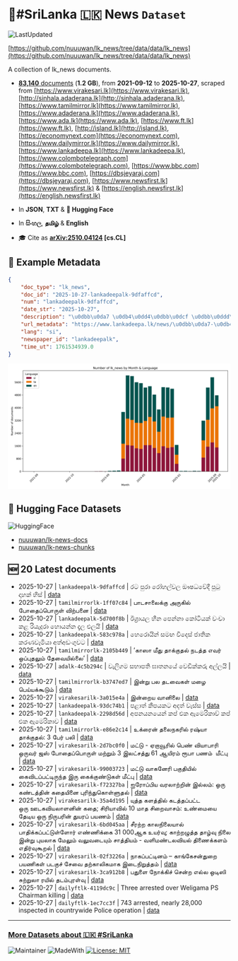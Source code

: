 # 📄#SriLanka 🇱🇰 News `Dataset`

![LastUpdated](https://img.shields.io/badge/last_updated-2025--10--27_09:11:36-green)

[https://github.com/nuuuwan/lk_news/tree/data/data/lk_news](https://github.com/nuuuwan/lk_news/tree/data/data/lk_news)

A collection of lk_news documents.

- [**83,140** documents](https://github.com/nuuuwan/lk_news/tree/data/data/lk_news) (**1.2 GB**), from **2021-09-12** to **2025-10-27**, scraped from [https://www.virakesari.lk](https://www.virakesari.lk), [http://sinhala.adaderana.lk](http://sinhala.adaderana.lk), [https://www.tamilmirror.lk](https://www.tamilmirror.lk), [https://www.adaderana.lk](https://www.adaderana.lk), [https://www.ada.lk](https://www.ada.lk), [https://www.ft.lk](https://www.ft.lk), [http://island.lk](http://island.lk), [https://economynext.com](https://economynext.com), [https://www.dailymirror.lk](https://www.dailymirror.lk), [https://www.lankadeepa.lk](https://www.lankadeepa.lk), [https://www.colombotelegraph.com](https://www.colombotelegraph.com), [https://www.bbc.com](https://www.bbc.com), [https://dbsjeyaraj.com](https://dbsjeyaraj.com), [https://www.newsfirst.lk](https://www.newsfirst.lk) & [https://english.newsfirst.lk](https://english.newsfirst.lk)

- In **JSON**, **TXT** & **🤗 Hugging Face**

- In **සිංහල**, **தமிழ்** & **English**

- 🎓 Cite as **[arXiv:2510.04124](https://arxiv.org/abs/2510.04124) [cs.CL]**

## 📝 Example Metadata

```json
{
    "doc_type": "lk_news",
    "doc_id": "2025-10-27-lankadeepalk-9dfaffcd",
    "num": "lankadeepalk-9dfaffcd",
    "date_str": "2025-10-27",
    "description": "\u0dbb\u0da7 \u0db4\u0dd4\u0dbb\u0dcf \u0dbb\u0ddd\u0dc4\u0dbd\u0dca\u0dc0\u0dbd \u0d96\u0dc2\u0db0\u0dc0\u0dda\u0daf\u0dd3 \u0db4\u0dd4\u0da7\u0dd4 \u0daf\u0dcf\u0dc4\u0d9a\u0dca \u0dc4\u0dd2\u0dc3\u0dca",
    "url_metadata": "https://www.lankadeepa.lk/news/\u0dbb\u0da7-\u0db4\u0dbb-\u0dbb\u0dc4\u0dbd\u0dc0\u0dbd-\u0d96\u0dc2\u0db0\u0dc0\u0daf-\u0db4\u0da7-\u0daf\u0dc4\u0d9a-\u0dc4\u0dc3/101-682103",
    "lang": "si",
    "newspaper_id": "lankadeepalk",
    "time_ut": 1761534939.0
}
```

![Chart](https://raw.githubusercontent.com/nuuuwan/lk_news/refs/heads/data/data/lk_news/docs_by_month_and_lang.png)

## 🤗 Hugging Face Datasets

![HuggingFace](https://img.shields.io/badge/-HuggingFace-FDEE21?style=for-the-badge&logo=HuggingFace)

- [nuuuwan/lk-news-docs](https://huggingface.co/datasets/nuuuwan/lk-news-docs)
- [nuuuwan/lk-news-chunks](https://huggingface.co/datasets/nuuuwan/lk-news-chunks)

## 🆕 20 Latest documents

- 2025-10-27 | `lankadeepalk-9dfaffcd` | රට පුරා රෝහල්වල ඖෂධවේදී පුටු දාහක් හිස් | [data](https://github.com/nuuuwan/lk_news/tree/data/data/lk_news/2020s/2025/2025-10-27-lankadeepalk-9dfaffcd)
- 2025-10-27 | `tamilmirrorlk-1ff07c84` | பாடசாலைக்கு அருகில் போதைப்பொருள் விற்பனை | [data](https://github.com/nuuuwan/lk_news/tree/data/data/lk_news/2020s/2025/2025-10-27-tamilmirrorlk-1ff07c84)
- 2025-10-27 | `lankadeepalk-5d700f8b` | ඊශ්‍රායල හීන පෙන්නා කෝටියක් වංචා කළ රියැදුරා හොයන්න දැල එලයි | [data](https://github.com/nuuuwan/lk_news/tree/data/data/lk_news/2020s/2025/2025-10-27-lankadeepalk-5d700f8b)
- 2025-10-27 | `lankadeepalk-583c978a` | හෙරොයින් සමඟ විදෙස් ජාතික කරණවෑමියා  අත්අඩංගුවට | [data](https://github.com/nuuuwan/lk_news/tree/data/data/lk_news/2020s/2025/2025-10-27-lankadeepalk-583c978a)
- 2025-10-27 | `tamilmirrorlk-2105b449` | ’காஸா மீது தாக்குதல் நடத்த எவர் ஒப்புதலும் தேவையில்லை’ | [data](https://github.com/nuuuwan/lk_news/tree/data/data/lk_news/2020s/2025/2025-10-27-tamilmirrorlk-2105b449)
- 2025-10-27 | `adalk-4c5b294c` | වැලිගම  සභාපති ඝාතනයේ වෙඩික්කරු අල්ලයි | [data](https://github.com/nuuuwan/lk_news/tree/data/data/lk_news/2020s/2025/2025-10-27-adalk-4c5b294c)
- 2025-10-27 | `tamilmirrorlk-b3747ed7` | இன்று பல தடவைகள் மழை பெய்யக்கூடும் | [data](https://github.com/nuuuwan/lk_news/tree/data/data/lk_news/2020s/2025/2025-10-27-tamilmirrorlk-b3747ed7)
- 2025-10-27 | `virakesarilk-3a015e4a` | இன்றைய வானிலை | [data](https://github.com/nuuuwan/lk_news/tree/data/data/lk_news/2020s/2025/2025-10-27-virakesarilk-3a015e4a)
- 2025-10-27 | `lankadeepalk-93dc74b1` | පළාත් කීපයකට අදත් වැස්ස | [data](https://github.com/nuuuwan/lk_news/tree/data/data/lk_news/2020s/2025/2025-10-27-lankadeepalk-93dc74b1)
- 2025-10-27 | `lankadeepalk-2298d56d` | අපනයනයෙන් කප් එක ඇමෙරිකාව් කප් එක ඇමෙරිකාව | [data](https://github.com/nuuuwan/lk_news/tree/data/data/lk_news/2020s/2025/2025-10-27-lankadeepalk-2298d56d)
- 2025-10-27 | `tamilmirrorlk-e86e2c14` | உக்ரைன் தலைநகரில் ரஷ்யா தாக்குதல்: 3 பேர் பலி | [data](https://github.com/nuuuwan/lk_news/tree/data/data/lk_news/2020s/2025/2025-10-27-tamilmirrorlk-e86e2c14)
- 2025-10-27 | `virakesarilk-2d7bc0f0` | மட்டு - ஏறாவூரில் பெண் வியாபாரி ஒருவர் ஜஸ் போதைப்பொருள் மற்றும் 3 இலட்சத்து 61 ஆயிரம் ரூபா பணம்  மீட்பு | [data](https://github.com/nuuuwan/lk_news/tree/data/data/lk_news/2020s/2025/2025-10-27-virakesarilk-2d7bc0f0)
- 2025-10-27 | `virakesarilk-99003723` | மட்டு வாகனேரி பகுதியில் கைவிடப்பட்டிருந்த இரு கைக்குண்டுகள் மீட்பு | [data](https://github.com/nuuuwan/lk_news/tree/data/data/lk_news/2020s/2025/2025-10-27-virakesarilk-99003723)
- 2025-10-27 | `virakesarilk-f72327ba` | ஐரோப்பிய வரலாற்றின் இல்லம்: ஒரு கண்டத்தின் கதையினை புரிந்துகொள்ளுதல் | [data](https://github.com/nuuuwan/lk_news/tree/data/data/lk_news/2020s/2025/2025-10-27-virakesarilk-f72327ba)
- 2025-10-27 | `virakesarilk-35a4d195` | யுத்த களத்தில் கடத்தப்பட்ட ஒரு ஊடகவியலாளனின் கதை; சிரியாவில் 10 மாத சிறைவாசம்: உண்மையை தேடிய ஒரு நிருபரின் துயரப் பயணம் | [data](https://github.com/nuuuwan/lk_news/tree/data/data/lk_news/2020s/2025/2025-10-27-virakesarilk-35a4d195)
- 2025-10-27 | `virakesarilk-6bd045aa` | சீரற்ற காலநிலையால் பாதிக்கப்பட்டுள்ளோர் எண்ணிக்கை 31 000ஆக உயர்வு; காற்றழுத்த தாழ்வு நிலை இன்று புயலாக மேலும் வலுவடையும் சாத்தியம் - வளிமண்டலவியல் திணைக்களம் எதிர்வுகூறல் | [data](https://github.com/nuuuwan/lk_news/tree/data/data/lk_news/2020s/2025/2025-10-27-virakesarilk-6bd045aa)
- 2025-10-27 | `virakesarilk-02f3226a` | நாகப்பட்டினம் – காங்கேசன்துறை பயணிகள் படகுச் சேவை தற்காலிகமாக இடைநிறுத்தம் | [data](https://github.com/nuuuwan/lk_news/tree/data/data/lk_news/2020s/2025/2025-10-27-virakesarilk-02f3226a)
- 2025-10-27 | `virakesarilk-3ca912b8` | பதுளை நோக்கிச் சென்ற எல்ல ஒடிஸி சுற்றுலா ரயில் தடம்புரள்வு | [data](https://github.com/nuuuwan/lk_news/tree/data/data/lk_news/2020s/2025/2025-10-27-virakesarilk-3ca912b8)
- 2025-10-27 | `dailyftlk-4119dc9c` | Three arrested over Weligama PS Chairman killing | [data](https://github.com/nuuuwan/lk_news/tree/data/data/lk_news/2020s/2025/2025-10-27-dailyftlk-4119dc9c)
- 2025-10-27 | `dailyftlk-1ec7cc3f` | 743 arrested, nearly 28,000 inspected in countrywide Police operation | [data](https://github.com/nuuuwan/lk_news/tree/data/data/lk_news/2020s/2025/2025-10-27-dailyftlk-1ec7cc3f)

---

### [More Datasets about 🇱🇰 #SriLanka](https://github.com/nuuuwan/lk_datasets)

![Maintainer](https://img.shields.io/badge/maintainer-nuuuwan-red)
![MadeWith](https://img.shields.io/badge/made_with-python-blue)
[![License: MIT](https://img.shields.io/badge/License-MIT-yellow.svg)](https://opensource.org/licenses/MIT)
